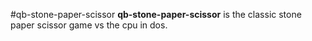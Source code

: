#qb-stone-paper-scissor
**qb-stone-paper-scissor** is the classic stone paper scissor game vs the cpu in dos.

